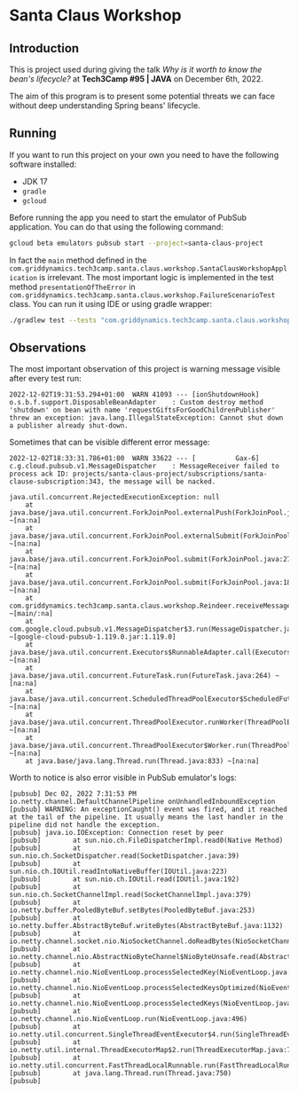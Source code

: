 # Santa Claus Workshop

## Introduction

This is project used during giving the talk _Why is it worth to know the bean's lifecycle?_ at **Tech3Camp #95 | JAVA** on December 6th, 2022.

The aim of this program is to present some potential threats we can face without deep understanding Spring beans' lifecycle.

## Running

If you want to run this project on your own you need to have the following software installed:
- JDK 17
- `gradle`
- `gcloud`

Before running the app you need to start the emulator of PubSub application. You can do that using the following command:

```bash
gcloud beta emulators pubsub start --project=santa-claus-project
```

In fact the `main` method defined in the `com.griddynamics.tech3camp.santa.claus.workshop.SantaClausWorkshopApplication` is irrelevant. The most important logic is implemented in the test method `presentationOfTheError` in `com.griddynamics.tech3camp.santa.claus.workshop.FailureScenarioTest` class. You can run it using IDE or using gradle wrapper:
```bash
./gradlew test --tests "com.griddynamics.tech3camp.santa.claus.workshop.FailureScenarioTest"
```

## Observations

The most important observation of this project is warning message visible after every test run:

```
2022-12-02T19:31:53.294+01:00  WARN 41093 --- [ionShutdownHook] o.s.b.f.support.DisposableBeanAdapter    : Custom destroy method 'shutdown' on bean with name 'requestGiftsForGoodChildrenPublisher' threw an exception: java.lang.IllegalStateException: Cannot shut down a publisher already shut-down.
```

Sometimes that can be visible different error message:
```
2022-12-02T18:33:31.786+01:00  WARN 33622 --- [          Gax-6] c.g.cloud.pubsub.v1.MessageDispatcher    : MessageReceiver failed to process ack ID: projects/santa-claus-project/subscriptions/santa-clause-subscription:343, the message will be nacked.

java.util.concurrent.RejectedExecutionException: null
	at java.base/java.util.concurrent.ForkJoinPool.externalPush(ForkJoinPool.java:2179) ~[na:na]
	at java.base/java.util.concurrent.ForkJoinPool.externalSubmit(ForkJoinPool.java:2196) ~[na:na]
	at java.base/java.util.concurrent.ForkJoinPool.submit(ForkJoinPool.java:2711) ~[na:na]
	at java.base/java.util.concurrent.ForkJoinPool.submit(ForkJoinPool.java:181) ~[na:na]
	at com.griddynamics.tech3camp.santa.claus.workshop.Reindeer.receiveMessage(Reindeer.java:26) ~[main/:na]
	at com.google.cloud.pubsub.v1.MessageDispatcher$3.run(MessageDispatcher.java:454) ~[google-cloud-pubsub-1.119.0.jar:1.119.0]
	at java.base/java.util.concurrent.Executors$RunnableAdapter.call(Executors.java:539) ~[na:na]
	at java.base/java.util.concurrent.FutureTask.run(FutureTask.java:264) ~[na:na]
	at java.base/java.util.concurrent.ScheduledThreadPoolExecutor$ScheduledFutureTask.run(ScheduledThreadPoolExecutor.java:304) ~[na:na]
	at java.base/java.util.concurrent.ThreadPoolExecutor.runWorker(ThreadPoolExecutor.java:1136) ~[na:na]
	at java.base/java.util.concurrent.ThreadPoolExecutor$Worker.run(ThreadPoolExecutor.java:635) ~[na:na]
	at java.base/java.lang.Thread.run(Thread.java:833) ~[na:na]
```

Worth to notice is also error visible in PubSub emulator's logs:
```
[pubsub] Dec 02, 2022 7:31:53 PM io.netty.channel.DefaultChannelPipeline onUnhandledInboundException
[pubsub] WARNING: An exceptionCaught() event was fired, and it reached at the tail of the pipeline. It usually means the last handler in the pipeline did not handle the exception.
[pubsub] java.io.IOException: Connection reset by peer
[pubsub]        at sun.nio.ch.FileDispatcherImpl.read0(Native Method)
[pubsub]        at sun.nio.ch.SocketDispatcher.read(SocketDispatcher.java:39)
[pubsub]        at sun.nio.ch.IOUtil.readIntoNativeBuffer(IOUtil.java:223)
[pubsub]        at sun.nio.ch.IOUtil.read(IOUtil.java:192)
[pubsub]        at sun.nio.ch.SocketChannelImpl.read(SocketChannelImpl.java:379)
[pubsub]        at io.netty.buffer.PooledByteBuf.setBytes(PooledByteBuf.java:253)
[pubsub]        at io.netty.buffer.AbstractByteBuf.writeBytes(AbstractByteBuf.java:1132)
[pubsub]        at io.netty.channel.socket.nio.NioSocketChannel.doReadBytes(NioSocketChannel.java:350)
[pubsub]        at io.netty.channel.nio.AbstractNioByteChannel$NioByteUnsafe.read(AbstractNioByteChannel.java:151)
[pubsub]        at io.netty.channel.nio.NioEventLoop.processSelectedKey(NioEventLoop.java:722)
[pubsub]        at io.netty.channel.nio.NioEventLoop.processSelectedKeysOptimized(NioEventLoop.java:658)
[pubsub]        at io.netty.channel.nio.NioEventLoop.processSelectedKeys(NioEventLoop.java:584)
[pubsub]        at io.netty.channel.nio.NioEventLoop.run(NioEventLoop.java:496)
[pubsub]        at io.netty.util.concurrent.SingleThreadEventExecutor$4.run(SingleThreadEventExecutor.java:986)
[pubsub]        at io.netty.util.internal.ThreadExecutorMap$2.run(ThreadExecutorMap.java:74)
[pubsub]        at io.netty.util.concurrent.FastThreadLocalRunnable.run(FastThreadLocalRunnable.java:30)
[pubsub]        at java.lang.Thread.run(Thread.java:750)
[pubsub]
```